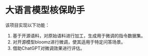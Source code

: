 # 大语言模型核保助手
该项目实现以下功能：
1. 基于开源语料，对原始语料进行加工，生成用于微调的指令数据集。
2. 对开源模型bloomz进行微调，使其适用于特定问答场景。
3. 借助ChatGPT对微调效果进行评估。

